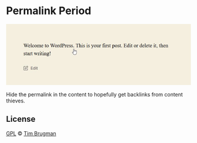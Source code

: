 # Permalink Period

![screenshot](/screenshot.jpg)

Hide the permalink in the content to hopefully get backlinks from content thieves.

## License

[GPL](/LICENSE) &copy; [Tim Brugman](https://timbr.dev/)